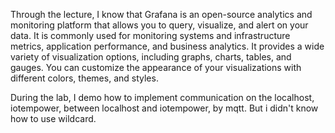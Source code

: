 Through the lecture, I know that Grafana is an open-source analytics and monitoring platform that allows you to query, visualize, and alert on your data. It is commonly used for monitoring systems and infrastructure metrics, application performance, and business analytics. It provides  a wide variety of visualization options, including graphs, charts, tables, and gauges. You can customize the appearance of your visualizations with different colors, themes, and styles.

During the lab, I demo how to implement communication on the localhost, iotempower, between localhost and iotempower, by mqtt. But i didn't know how to use wildcard.

